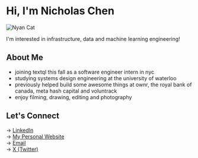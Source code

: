 # Hi, I'm Nicholas Chen  
![Nyan Cat](https://www.icegif.com/wp-content/uploads/2024/09/nyan-cat-icegif-10.gif)


I'm interested in infrastructure, data and machine learning engineering!

## About Me  
- joining textql this fall as a software engineer intern in nyc
- studying systems design engineering at the university of waterloo
- previously helped build some awesome things at ownr, the royal bank of canada, meta hash capital and voluntrack
- enjoy filming, drawing, editing and photography

## Let's Connect  

→ [LinkedIn](https://www.linkedin.com/in/nicholas-chen-85886726a/)  
→ [My Personal Website](https://nicholaschen.me)  
→ [Email](mailto:nicholas.chen243@gmail.com)  
→ [X (Twitter)](https://x.com/nicholaschen__)

